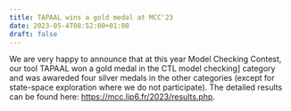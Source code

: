 ```yaml
---
title: TAPAAL wins a gold medal at MCC'23
date: 2023-05-4T08:52:00+01:00
draft: false
---
```


We are very happy to announce that at this year Model Checking Contest, our tool TAPAAL won a gold medal in the CTL model checking]
category and was awareded four silver medals in the other categories (except for state-space exploration where we do not participate).
The detailed results can be found here:  https://mcc.lip6.fr/2023/results.php.
